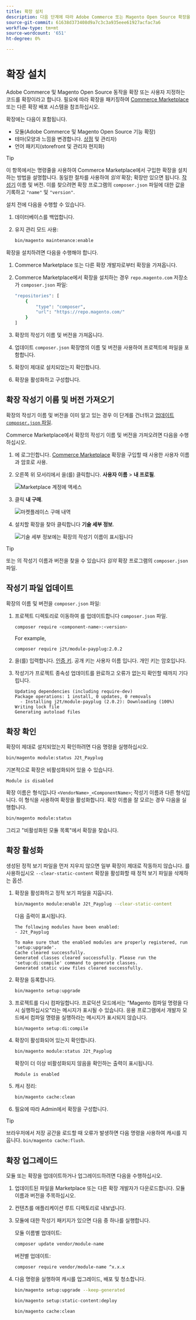 ```yaml
---
title: 확장 설치
description: 다음 단계에 따라 Adobe Commerce 또는 Magento Open Source 확장을 설치합니다.
source-git-commit: 61638d373408d9a7c3c3a935eee61927acfac7a6
workflow-type: tm+mt
source-wordcount: '651'
ht-degree: 0%

---
```



# 확장 설치

Adobe Commerce 및 Magento Open Source 동작을 확장 또는 사용자 지정하는 코드를 확장이라고 합니다. 필요에 따라 확장을 패키징하여 [Commerce Marketplace](https://marketplace.magento.com) 또는 다른 확장 배포 시스템을 참조하십시오.

확장에는 다음이 포함됩니다.

- 모듈(Adobe Commerce 및 Magento Open Source 기능 확장)
- 테마(모양과 느낌을 변경합니다. [상점](https://glossary.magento.com/storefront) 및 관리자)
- 언어 패키지(storefront 및 관리자 현지화)

>[!TIP]
>
>이 항목에서는 명령줄을 사용하여 Commerce Marketplace에서 구입한 확장을 설치하는 방법을 설명합니다. 동일한 절차를 사용하여 _임의_ 확장; 확장만 있으면 됩니다. [작성기](https://glossary.magento.com/composer) 이름 및 버전. 이를 찾으려면 확장 프로그램의 `composer.json` 파일에 대한 값을 기록하고 `"name"` 및 `"version"`.

설치 전에 다음을 수행할 수 있습니다.

1. 데이터베이스를 백업합니다.
1. 유지 관리 모드 사용:

   ```bash
   bin/magento maintenance:enable
   ```

확장을 설치하려면 다음을 수행해야 합니다.

1. Commerce Marketplace 또는 다른 확장 개발자로부터 확장을 가져옵니다.
1. Commerce Marketplace에서 확장을 설치하는 경우 `repo.magento.com` 저장소가 `composer.json` 파일:

   ```bash
   "repositories": [
       {
           "type": "composer",
           "url": "https://repo.magento.com/"
       }
   ]
   ```

1. 확장의 작성기 이름 및 버전을 가져옵니다.
1. 업데이트 `composer.json` 확장명의 이름 및 버전을 사용하여 프로젝트에 파일을 포함합니다.
1. 확장이 제대로 설치되었는지 확인합니다.
1. 확장을 활성화하고 구성합니다.

## 확장 작성기 이름 및 버전 가져오기

확장의 작성기 이름 및 버전을 이미 알고 있는 경우 이 단계를 건너뛰고 [업데이트 `composer.json` 파일](#update-your-composer-file).

Commerce Marketplace에서 확장의 작성기 이름 및 버전을 가져오려면 다음을 수행하십시오.

1. 에 로그인합니다. [Commerce Marketplace](https://marketplace.magento.com) 확장을 구입할 때 사용한 사용자 이름과 암호로 사용.

1. 오른쪽 위 모서리에서 을(를) 클릭합니다. **사용자 이름** > **내 프로필**.

   ![Marketplace 계정에 액세스](../../assets/installation/marketplace-my-profile.png)

1. 클릭 **내 구매**.

   ![마켓플레이스 구매 내역](../../assets/installation//marketplace-my-purchases.png)

1. 설치할 확장을 찾아 클릭합니다 **기술 세부 정보**.

   ![기술 세부 정보에는 확장의 작성기 이름이 표시됩니다](../../assets/installation/marketplace-extension-technical-details.png)

>[!TIP]
>
>또는 의 작성기 이름과 버전을 찾을 수 있습니다 _임의_ 확장 프로그램의 `composer.json` 파일.

## 작성기 파일 업데이트

확장의 이름 및 버전을 `composer.json` 파일:

1. 프로젝트 디렉토리로 이동하여 를 업데이트합니다 `composer.json` 파일.

   ```bash
   composer require <component-name>:<version>
   ```

   For example,

   ```bash
   composer require j2t/module-payplug:2.0.2
   ```

1. 을(를) 입력합니다. [인증 키](../prerequisites/authentication-keys.md). 공개 키는 사용자 이름 입니다. 개인 키는 암호입니다.

1. 작성기가 프로젝트 종속성 업데이트를 완료하고 오류가 없는지 확인할 때까지 기다립니다.

   ```terminal
   Updating dependencies (including require-dev)
   Package operations: 1 install, 0 updates, 0 removals
     - Installing j2t/module-payplug (2.0.2): Downloading (100%)
   Writing lock file
   Generating autoload files
   ```

## 확장 확인

확장이 제대로 설치되었는지 확인하려면 다음 명령을 실행하십시오.

```bash
bin/magento module:status J2t_Payplug
```

기본적으로 확장은 비활성화되어 있을 수 있습니다.

```terminal
Module is disabled
```

확장 이름은 형식입니다 `<VendorName>_<ComponentName>`; 작성기 이름과 다른 형식입니다. 이 형식을 사용하여 확장을 활성화합니다. 확장 이름을 잘 모르는 경우 다음을 실행합니다.

```bash
bin/magento module:status
```

그리고 &quot;비활성화된 모듈 목록&quot;에서 확장을 찾습니다.

## 확장 활성화

생성된 정적 보기 파일을 먼저 지우지 않으면 일부 확장이 제대로 작동하지 않습니다. 를 사용하십시오 `--clear-static-content` 확장을 활성화할 때 정적 보기 파일을 삭제하는 옵션.

1. 확장을 활성화하고 정적 보기 파일을 지웁니다.

   ```bash
   bin/magento module:enable J2t_Payplug --clear-static-content
   ```

   다음 출력이 표시됩니다.

   ```terminal
   The following modules have been enabled:
   - J2t_Payplug
   
   To make sure that the enabled modules are properly registered, run 'setup:upgrade'.
   Cache cleared successfully.
   Generated classes cleared successfully. Please run the 'setup:di:compile' command to generate classes.
   Generated static view files cleared successfully.
   ```

1. 확장을 등록합니다.

   ```bash
   bin/magento setup:upgrade
   ```

1. 프로젝트를 다시 컴파일합니다. 프로덕션 모드에서는 &quot;Magento 컴파일 명령을 다시 실행하십시오&quot;라는 메시지가 표시될 수 있습니다. 응용 프로그램에서 개발자 모드에서 컴파일 명령을 실행하라는 메시지가 표시되지 않습니다.

   ```bash
   bin/magento setup:di:compile
   ```

1. 확장이 활성화되어 있는지 확인합니다.

   ```bash
   bin/magento module:status J2t_Payplug
   ```

   확장이 더 이상 비활성화되지 않음을 확인하는 출력이 표시됩니다.

   ```terminal
   Module is enabled
   ```

1. 캐시 정리:

   ```bash
   bin/magento cache:clean
   ```

1. 필요에 따라 Admin에서 확장을 구성합니다.

>[!TIP]
>
>브라우저에서 저장 공간을 로드할 때 오류가 발생하면 다음 명령을 사용하여 캐시를 지웁니다. `bin/magento cache:flush`.

## 확장 업그레이드

모듈 또는 확장을 업데이트하거나 업그레이드하려면 다음을 수행하십시오.

1. 업데이트된 파일을 Marketplace 또는 다른 확장 개발자가 다운로드합니다. 모듈 이름과 버전을 주목하십시오.

1. 컨텐츠를 애플리케이션 루트 디렉토리로 내보냅니다.

1. 모듈에 대한 작성기 패키지가 있으면 다음 중 하나를 실행합니다.

   모듈 이름별 업데이트:

   ```bash
   composer update vendor/module-name
   ```

   버전별 업데이트:

   ```bash
   composer require vendor/module-name ^x.x.x
   ```

1. 다음 명령을 실행하여 캐시를 업그레이드, 배포 및 청소합니다.

   ```bash
   bin/magento setup:upgrade --keep-generated
   ```

   ```bash
   bin/magento setup:static-content:deploy
   ```

   ```bash
   bin/magento cache:clean
   ```
